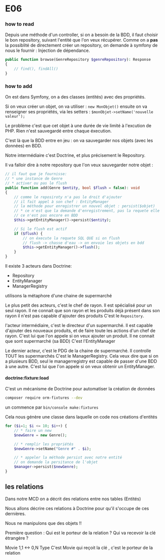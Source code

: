 # E06


### how to read

Depuis une méthode d'un controller, si on a besoin de la BDD, il faut choisir le bon repository, suivant l'entité que l'on veux récupérer.
Comme on a **pas** la possiblité de directement créer un repository, on demande à symfony de nous le fournir : Injection de dépendance.

```php
public function browse(GenreRepository $genreRepository): Response
{
    // find(), findAll()
}
```

### how to add

On est dans Symfony, on a des classes (entités) avec des propriétés.

Si on veux créer un objet, on va utiliser : `new MonObjet()`
ensuite on va renseigner ses propriétés, via les setters : `$monObjet->setName('nouvelle valeur');`

Le problème c'est que cet objet à une durée de vie limité à l'excution de PHP.
Rien n'est sauvegardé entre chaque éxecution.

C'est là que la BDD entre en jeu : on va sauvegarder nos objets (avec les données) en BDD.

Notre intermédiaire c'est Doctrine, et plus précisement le Repository.

Il va falloir dire à notre repository que l'on veux sauvegarder notre objet :

```php
// il faut que je fournisse:
// * une instance de Genre
// * activer ou pas le flush
public function add(Genre $entity, bool $flush = false): void
{
    // comme le reposiroty n'a pas le droit d'ajouter
    // il fait appel à son chef : EntityManager
    // la méthode pour enregistrer un nouvel objet : persist($objet)
    // * ce n'est que la demande d'enregistrement, pas la requete elle même
    // ce n'est pas encore en BDD
    $this->getEntityManager()->persist($entity);

    // Si le flush est actif
    if ($flush) {
        // on éxecute la requete SQL QUE si on flush
        // flush -> chasse d'eau -> on envoie les objets en bdd
        $this->getEntityManager()->flush();
    }
}
```

Il existe 3 acteurs dans Doctrine:

* Repository
* EntityManager
* ManagerRegistry

utilisons la métaphore d'une chaine de supermarché

Le plus petit des acteurs, c'est le chef de rayon.
Il est spécialisé pour un seul rayon.
Il ne connait que son rayon et les produits déjà présent dans son rayon
il n'est pas capable d'ajouter des produits
C'est le `Repository`.

l'acteur intermédiaire, c'est le directeur d'un supermarché.
Il est capable d'ajouter des nouveaux produits, et de faire toute les actions d'un chef de rayon.
C'est lui que l'on appele si on veux ajouter un produit.
Il ne connait que sont supermarché (sa BDD)
C'est l'EntityManager

Le dernier acteur, c'est le PDG de la chaine de supermarché.
Il controlle TOUT les supermarchés
C'est le ManagerRegistry.
Cela veux dire que si on a plusieurs BDD, seul le managerregistry est capable de passer d'une BDD à une autre.
C'est lui que l'on appele si on veux obtenir un EntityManager.

#### doctrine:fixture:load

C'est un mécanisme de Doctrine pour automatiser la création de données

```bash
composer require orm-fixtures --dev
```

un commence par `bin/console make:fixtures`

Cela nous génère une classe dans laquelle on code nos créations d'entités

```php
for ($i=1; $i <= 10; $i++) { 
    // * faire un new
    $newGenre = new Genre();

    // * remplir les propriétés
    $newGenre->setName("Genre #" . $i);

    // * appeler la méthode persist avec notre entité
    // on demande la persitance de l'objet
    $manager->persist($newGenre);
}
```

## les relations

Dans notre MCD on a décrit des relations entre nos tables (Entités)

Nous allons décrire ces relations à Doctrine pour qu'il s'occupe de ces dernières.

Nous ne manipulons que des objets !!

Première question :
Qui est le porteur de la relation ?
Qui va recevoir la clé étrangère ?

Movie 1,1 <-> 0,N Type
C'est Movie qui reçoit la clé , c'est le porteur de la relation
